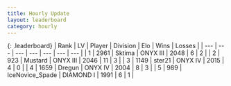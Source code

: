 ```yaml
---
title: Hourly Update
layout: leaderboard
category: hourly
---
```


{: .leaderboard}
| Rank | LV | Player | Division | Elo | Wins | Losses |
| --- | --- | --- | --- | --- | --- | --- |
| <span data-change="0">1</span> | 2961 | <span title="ID: 353063">Sktima</span> | ONYX III | <span data-change="0">2048</span> | <span data-change="0">6</span> | <span data-change="0">2</span> |
| <span data-change="0">2</span> | 923 | <span title="ID: 611082">Mustard</span> | ONYX III | <span data-change="0">2046</span> | <span data-change="0">11</span> | <span data-change="0">3</span> |
| <span data-change="0">3</span> | 1149 | <span title="ID: 652474">ster21</span> | ONYX IV | <span data-change="0">2015</span> | <span data-change="0">4</span> | <span data-change="0">0</span> |
| <span data-change="0">4</span> | 1659 | <span title="ID: 337810">Dregun</span> | ONYX IV | <span data-change="0">2004</span> | <span data-change="0">8</span> | <span data-change="0">3</span> |
| <span data-change="0">5</span> | 989 | <span title="ID: 597289">IceNovice_Spade</span> | DIAMOND I | <span data-change="0">1991</span> | <span data-change="0">6</span> | <span data-change="0">1</span> |